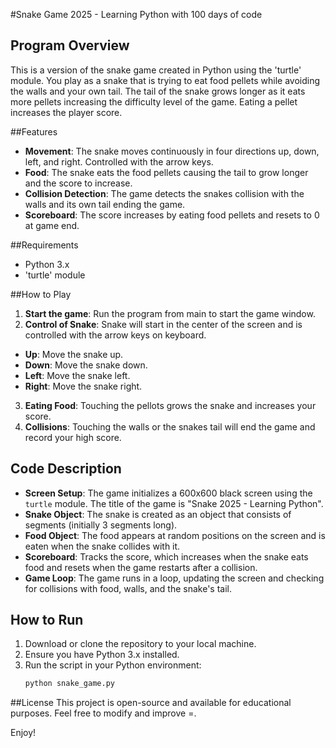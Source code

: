 #Snake Game 2025 - Learning Python with 100 days of code 

## Program Overview
This is a version of the snake game created in Python using the 'turtle' module. You play as a snake that is trying to eat 
food pellets while avoiding the walls and your own tail. The tail of the snake grows longer as it eats more pellets increasing 
the difficulty level of the game. Eating a pellet increases the player score. 


##Features 
- **Movement**: The snake moves continuously in four directions up, down, left, and right. Controlled with the arrow keys. 
- **Food**: The snake eats the food pellets causing the tail to grow longer and the score to increase.
- **Collision Detection**: The game detects the snakes collision with the walls and its own tail ending the game.
- **Scoreboard**: The score increases by eating food pellets and resets to 0 at game end.

##Requirements 
- Python 3.x
- 'turtle' module

##How to Play 
1. **Start the game**: Run the program from main to start the game window.
2. **Control of Snake**: Snake will start in the center of the screen and is controlled with the arrow keys on keyboard.
- **Up**: Move the snake up.
- **Down**: Move the snake down.
- **Left**: Move the snake left.
- **Right**: Move the snake right.
3. **Eating Food**: Touching the pellots grows the snake and increases your score.
4. **Collisions**: Touching the walls or the snakes tail will end the game and record your high score.

## Code Description
- **Screen Setup**: The game initializes a 600x600 black screen using the `turtle` module. The title of the game is "Snake 2025 - Learning Python".
- **Snake Object**: The snake is created as an object that consists of segments (initially 3 segments long).
- **Food Object**: The food appears at random positions on the screen and is eaten when the snake collides with it.
- **Scoreboard**: Tracks the score, which increases when the snake eats food and resets when the game restarts after a collision.
- **Game Loop**: The game runs in a loop, updating the screen and checking for collisions with food, walls, and the snake's tail.

## How to Run
1. Download or clone the repository to your local machine.
2. Ensure you have Python 3.x installed.
3. Run the script in your Python environment:
   ```bash
   python snake_game.py


##License
This project is open-source and available for educational purposes. Feel free to modify and improve =. 

Enjoy! 
   
